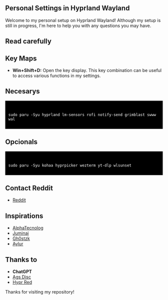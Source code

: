 ## Personal Settings in Hyprland Wayland

Welcome to my personal setup on Hyprland Wayland! Although my setup is still in progress, I'm here to help you with any questions you may have.

## Read carefully

## Key Maps

- **Win+Shift+D:** Open the key display. This key combination can be useful to access various functions in my settings.

## Necesarys
<div style="background-color: black; color: white; padding: 10px;">
<pre><code>
sudo paru -Syu hyprland lm-sensors rofi notify-send grimblast swww wal 
</code></pre>
</div>

## Opcionals
<div style="background-color: black; color: white; padding: 10px;">
<pre><code>
sudo paru -Syu kohaa hyprpicker wezterm yt-dlp wlsunset
</code></pre>
</div>

## Contact Reddit

- [Reddit](https://www.reddit.com/user/ProfessionLower9249)

## Inspirations

- [AlphaTecnolog](https://github.com/AlphaTechnolog/dotfiles)
- [Juminai](https://github.com/juminai/dotfiles)
- [Gh0stzk](https://github.com/gh0stzk/dotfiles)
- [Aylur](https://github.com/Aylur/dotfiles)

## Thanks to

- **ChatGPT**
- [Ags Disc](https://discord.com/channels/1143610930542944377/1143612651759489054)
- [Hypr Red](https://www.reddit.com/r/hyprland/)

Thanks for visiting my repository!

